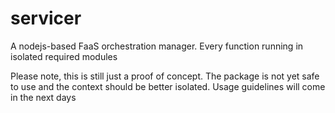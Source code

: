 # servicer
A nodejs-based FaaS orchestration manager. Every function running in isolated required modules

Please note, this is still just a proof of concept. The package is not yet safe to use and the context should be better isolated.
Usage guidelines will come in the next days
